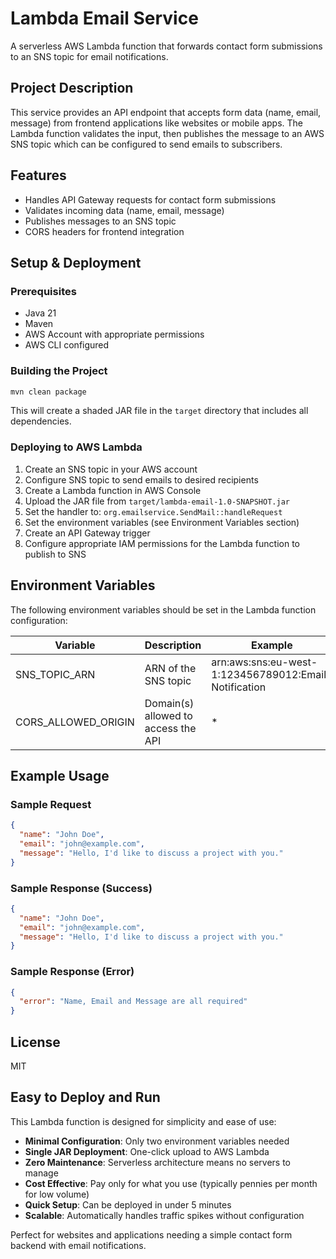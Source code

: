 # Lambda Email Service

A serverless AWS Lambda function that forwards contact form submissions to an SNS topic for email notifications.

## Project Description

This service provides an API endpoint that accepts form data (name, email, message) from frontend applications like websites or mobile apps. The Lambda function validates the input, then publishes the message to an AWS SNS topic which can be configured to send emails to subscribers.

## Features

- Handles API Gateway requests for contact form submissions
- Validates incoming data (name, email, message)
- Publishes messages to an SNS topic
- CORS headers for frontend integration

## Setup & Deployment

### Prerequisites

- Java 21
- Maven
- AWS Account with appropriate permissions
- AWS CLI configured

### Building the Project

```bash
mvn clean package
```

This will create a shaded JAR file in the `target` directory that includes all dependencies.

### Deploying to AWS Lambda

1. Create an SNS topic in your AWS account
2. Configure SNS topic to send emails to desired recipients
3. Create a Lambda function in AWS Console
4. Upload the JAR file from `target/lambda-email-1.0-SNAPSHOT.jar`
5. Set the handler to: `org.emailservice.SendMail::handleRequest`
6. Set the environment variables (see Environment Variables section)
7. Create an API Gateway trigger
8. Configure appropriate IAM permissions for the Lambda function to publish to SNS

## Environment Variables

The following environment variables should be set in the Lambda function configuration:

| Variable            | Description           | Example |
|---------------------|-----------------------|---------|
| SNS_TOPIC_ARN       | ARN of the SNS topic  | arn:aws:sns:eu-west-1:123456789012:Email-Notification |
| CORS_ALLOWED_ORIGIN | Domain(s) allowed to access the API | * |

## Example Usage

### Sample Request

```json
{
  "name": "John Doe",
  "email": "john@example.com",
  "message": "Hello, I'd like to discuss a project with you."
}
```

### Sample Response (Success)

```json
{
  "name": "John Doe",
  "email": "john@example.com",
  "message": "Hello, I'd like to discuss a project with you."
}
```

### Sample Response (Error)

```json
{
  "error": "Name, Email and Message are all required"
}
```

## License

MIT 

## Easy to Deploy and Run

This Lambda function is designed for simplicity and ease of use:

- **Minimal Configuration**: Only two environment variables needed
- **Single JAR Deployment**: One-click upload to AWS Lambda
- **Zero Maintenance**: Serverless architecture means no servers to manage
- **Cost Effective**: Pay only for what you use (typically pennies per month for low volume)
- **Quick Setup**: Can be deployed in under 5 minutes
- **Scalable**: Automatically handles traffic spikes without configuration

Perfect for websites and applications needing a simple contact form backend with email notifications. 